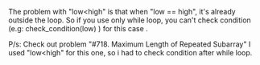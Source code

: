 The problem with "low<high" is that when "low == high", it's already outside the loop.
So if you use only while loop, you can't check condition (e.g: check_condition(low) ) for this case .

P/s: Check out problem "#718. Maximum Length of Repeated Subarray"
I used "low<high" for this one, so i had to check condition after while loop.